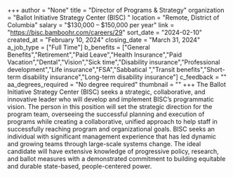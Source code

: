 +++
author = "None"
title = "Director of Programs & Strategy"
organization = "Ballot Initiative Strategy Center (BISC) "
location = "Remote, District of Columbia"
salary = "$130,000 – $150,000 per year"
link = "https://bisc.bamboohr.com/careers/29"
sort_date = "2024-02-10"
created_at = "February 10, 2024"
closing_date = "March 31, 2024"
a_job_type = ["Full Time"]
b_benefits = ["General Benefits","Retirement","Paid Leave","Health Insurance","Paid Vacation","Dental","Vision","Sick time","Disability insurance","Professional development","Life insurance","FSA","Sabbatical ","Transit benefits","Short-term disability insurance","Long-term disability insurance"]
c_feedback = ""
aa_degrees_required = "No degree required"
thumbnail = ""
+++
The Ballot Initiative Strategy Center (BISC) seeks a strategic, collaborative, and innovative leader who will develop and implement BISC’s programmatic vision. The person in this position will set the strategic direction for the program team, overseeing the successful planning and execution of programs while creating a collaborative, unified approach to help staff in successfully reaching program and organizational goals. BISC seeks an individual with significant management experience that has led dynamic and growing teams through large-scale systems change. The ideal candidate will have extensive knowledge of progressive policy, research, and ballot measures with a demonstrated commitment to building equitable and durable state-based, people-centered power.